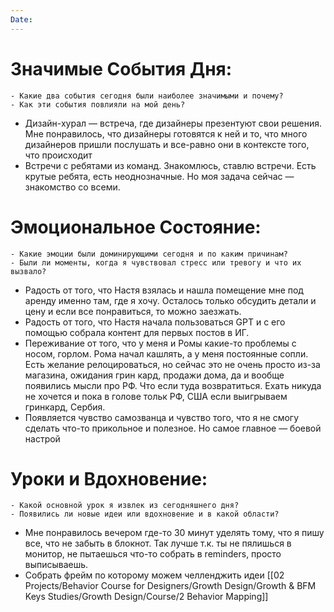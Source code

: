 ```yaml
---
Date:
---
```



# **Значимые События Дня:**
```
- Какие два события сегодня были наиболее значимыми и почему?
- Как эти события повлияли на мой день?
```
- Дизайн-хурал — встреча, где дизайнеры презентуют свои решения. Мне понравилось, что дизайнеры готовятся к ней и то, что много дизайнеров пришли послушать и все-равно они в контексте того, что происходит
- Встречи с ребятами из команд. Знакомлюсь, ставлю встречи. Есть крутые ребята, есть неоднозначные. Но моя задача сейчас — знакомство со всеми. 

#  **Эмоциональное Состояние:**
```
- Какие эмоции были доминирующими сегодня и по каким причинам?
- Были ли моменты, когда я чувствовал стресс или тревогу и что их вызвало?
```
- Радость от того, что Настя взялась и нашла помещение мне под аренду именно там, где я хочу. Осталось только обсудить детали и цену и если все понравиться, то можно заезжать. 
- Радость от того, что Настя начала пользоваться GPT и с его помощью собрала контент для первых постов в ИГ. 
- Переживание от того, что у меня и Ромы какие-то проблемы с носом, горлом. Рома начал кашлять, а у меня постоянные сопли. Есть желание релоцироваться, но сейчас это не очень просто из-за магазина, ожидания грин кард, продажи дома, да и вообще появились мысли про РФ. Что если туда возвратиться. Ехать никуда не хочется и пока в голове тольк РФ, США если выигрываем гринкард, Сербия. 
- Появляется чувство самозванца и чувство того, что я не смогу сделать что-то прикольное и полезное. Но самое главное — боевой настрой

# Уроки и Вдохновение:
```
- Какой основной урок я извлек из сегодняшнего дня?
- Появились ли новые идеи или вдохновение и в какой области?
```

- Мне понравилось вечером где-то 30 минут уделять тому, что я пишу все, что не забыть в блокнот. Так лучше т.к. ты не пялишься в монитор, не пытаешься что-то собрать в reminders, просто выписываешь.
- Собрать фрейм по которому можем челленджить идеи [[02 Projects/Behavior Course for Designers/Growth Design/Growth & BFM Keys Studies/Growth Design/Course/2 Behavior Mapping]]
